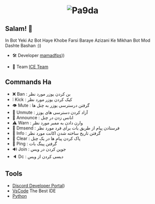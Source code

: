 <h1 align="center">
  <img src="https://cdn.discordapp.com/attachments/1056362771555565578/1060215035047182398/pngtree-blue-artificial-intelligence-robot-banner-poster-image_196156.jpg" alt="Pa9da" />
</h1>

## Salam! 👋
In Bot Yeki Az Bot Haye Khobe Farsi Baraye Azizani Ke Mikhan Bot Mod Dashte Bashan :))

- 🛠️ Developer [mamadfps]([[https://discord.gg/UhSjYBdT)))

- 👥 Team [ICE Team](https://discord.gg/UhSjYBdT)

## Commands Ha
- ❌ Ban : بن کردن یوزر مورد نظر
- ❕ Kick : کیک کردن یوزر مورد نظر
- 👁️ Mute : گرفتن درسترسی یوزر به چنل ها
- 💽 Unmute : آزاد کردن دسترسی های یوزز 
- 📢 Announce : انانس زدن در چنل
- ⚠️ Warn : وارن دادن به ممبر مورد نظر
- 📩 Dmsend : فرستادن پیام از طریق بات برای فرد مورد نظر
- 📅 Info : گرفتن تاریخ ساخته شدن اکانت مورد نظر
- 🧹 Clear : پاک کردن پیام ها در یک چنل
- 🏓 Ping : گرفتن پینگ بات
- 🔊 Join : جوین کردن در ویس
- 🔈 Dc : دیسی کردن از ویس

## Tools
- [Discord Developer Portal]([https://discord.gg/UhSjYBdT))
- [VsCode](https://code.visualstudio.com/) The Best IDE
- [Python](https://www.python.org/) 

